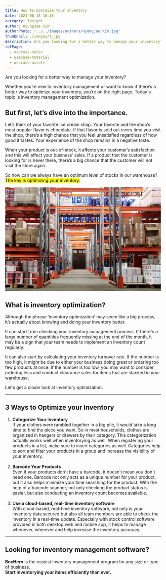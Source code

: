 ```yaml
---
title: How to Optimize Your Inventory
date: 2021-08-18 16:18
category: Insight
author: HyungJee Kim
authorPhoto: "../../images/authors/HyungJee Kim.jpg"
thumbnail: ./images/1.jpg
description: Are you looking for a better way to manage your inventory?
relPage:
  - usecase-sales
  - usecase-material
  - usecase-assets
---
```


Are you looking for a better way to manage your inventory?

Whether you’re new to inventory management or want to know if there’s a better way to optimize your inventory, you’re on the right page. Today's topic is inventory management optimization.

## But first, let’s dive into the importance.

Let’s think of your favorite ice cream shop. Your favorite and the shop’s most popular flavor is chocolate. If that flavor is sold out every time you visit the shop, there’s a high chance that you feel unsatisfied regardless of how good it tastes. Your experience of the shop remains in a negative taste.

When your product is out-of-stock, it affects your customer’s satisfaction and this will affect your business’ sales. If a product that the customer is looking for is never there, there’s a big chance that the customer will not visit the store again.

So how can we always have an optimum level of stocks in our warehouse? <mark>The key is optimizing your inventory.</mark>

![](./images/2.jpg)

## What is inventory optimization?

Although the phrase ‘inventory optimization’ may seem like a big process, it’s actually about knowing and doing your inventory better.

It can start from checking your inventory management process. If there's a large number of quantities frequently missing at the end of the month, it may be a sign that your team needs to implement an inventory count regularly.

It can also start by calculating your inventory turnover rate. If the number is too high, it might be due to either your business doing great or ordering too few products at once. If the number is too low, you may want to consider ordering less and conduct clearance sales for items that are stacked in your warehouse.

Let's get a closer look at inventory optimization.

---

## 3 Ways to Optimize your Inventory

1. **Categorize Your Inventory**<br/>If your clothes were rambled together in a big pile, it would take a long time to find the piece you want. So in most households, clothes are organized in hangers or drawers by their category. This categorization actually works well when inventorying as well. When registering your products in a list, make sure to insert categories as well. Categories help to sort and filter your products in a group and increase the visibility of your inventory.<br/><br/>
2. **Barcode Your Products**<br/>Even if your products don't have a barcode, it doesn't mean you don't need one. Barcode not only acts as a unique number for your product, but it also helps minimize your time searching for the product. With the help of a barcode scanner, not only checking the product status is easier, but also conducting an inventory count becomes available.<br/><br/>
3. **Use a cloud-based, real-time inventory software**<br/>With cloud-based, real-time inventory software, not only is your inventory data secured but also all team members are able to check the inventory in a real-time update. Especially with stock control software provided in both desktop web and mobile app, it helps to manage whenever, wherever and help increase the inventory accuracy.

---

## Looking for inventory management software?

**BoxHero** is the easiest inventory management program for any size or type of business.<br/>
**Start inventorying your items efficiently than ever.**
